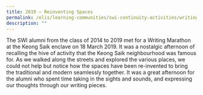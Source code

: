 ```yaml
---
title: 2019 — Reinventing Spaces
permalink: /elis/learning-communities/swi-continuity-activities/writing-marathon-re-inventing-spaces/
description: ""
---
```


The SWI alumni from the class of 2014 to 2019 met for a Writing Marathon at the Keong Saik enclave on 18 March 2019. It was a nostalgic afternoon of recalling the hive of activity that the Keong Saik neighbourhood was famous for. As we walked along the streets and explored the various places, we could not help but notice how the spaces have been re-invented to bring the traditional and modern seamlessly together. It was a great afternoon for the alumni who spent time taking in the sights and sounds, and expressing our thoughts through our writing pieces.
